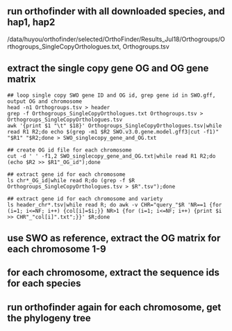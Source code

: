 ## run orthofinder with all downloaded species, and hap1, hap2
/data/huyou/orthofinder/selected/OrthoFinder/Results_Jul18/Orthogroups/Orthogroups_SingleCopyOrthologues.txt, Orthogroups.tsv

## extract the single copy gene OG and OG gene matrix
```
## loop single copy SWO gene ID and OG id, grep gene id in SWO.gff, output OG and chromosome
head -n1 Orthogroups.tsv > header
grep -f Orthogroups_SingleCopyOrthologues.txt Orthogroups.tsv > Orthogroups_SingleCopyOrthologues.tsv
awk '{print $1 "\t" $18}' Orthogroups_SingleCopyOrthologues.tsv|while read R1 R2;do echo $(grep -m1 $R2 SWO.v3.0.gene.model.gff3|cut -f1)" "$R1" "$R2;done > SWO_singlecopy_gene_and_OG.txt

## create OG id file for each chromosome
cut -d ' ' -f1,2 SWO_singlecopy_gene_and_OG.txt|while read R1 R2;do (echo $R2 >> $R1"_OG_id");done

## extract gene id for each chromosome
ls chr*_OG_id|while read R;do (grep -f $R Orthogroups_SingleCopyOrthologues.tsv > $R".tsv");done

## extract gene id for each chromosome and variety
ls header_chr*.tsv|while read R; do awk -v CHR="query_"$R 'NR==1 {for (i=1; i<=NF; i++) {col[i]=$i;}} NR>1 {for (i=1; i<=NF; i++) {print $i >> CHR"_"col[i]".txt";}}' $R;done
```
## use SWO as reference, extract the OG matrix for each chromosome 1-9

## for each chromosome, extract the sequence ids for each species

## run orthofinder again for each chromosome, get the phylogeny tree
